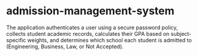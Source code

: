 # admission-management-system
The application authenticates a user using a secure password policy, collects student academic records, calculates their GPA based on subject-specific weights, and determines which school each student is admitted to (Engineering, Business, Law, or Not Accepted).
